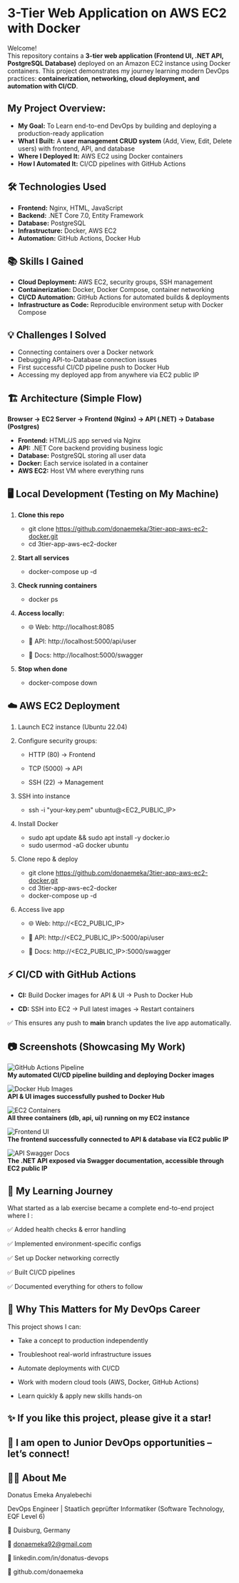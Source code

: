 # 3-Tier Web Application on AWS EC2 with Docker  

Welcome!  
This repository contains a **3-tier web application (Frontend UI, .NET API, PostgreSQL Database)** deployed on an Amazon EC2 instance using Docker containers. This project demonstrates my journey learning modern DevOps practices: **containerization, networking, cloud deployment, and automation with CI/CD**.  



## My Project Overview: 

   - **My Goal:** To Learn end-to-end DevOps by building and deploying a production-ready application  
   - **What I Built:** A **user management CRUD system** (Add, View, Edit, Delete users) with frontend, API, and database  
   - **Where I Deployed It:** AWS EC2 using Docker containers  
   - **How I Automated It:** CI/CD pipelines with GitHub Actions  



## 🛠️ Technologies Used  

   - **Frontend:** Nginx, HTML, JavaScript  
   - **Backend:** .NET Core 7.0, Entity Framework  
   - **Database:** PostgreSQL  
   - **Infrastructure:** Docker, AWS EC2  
   - **Automation:** GitHub Actions, Docker Hub  



## 📚 Skills I Gained  

   - **Cloud Deployment:** AWS EC2, security groups, SSH management  
   - **Containerization:** Docker, Docker Compose, container networking  
   - **CI/CD Automation:** GitHub Actions for automated builds & deployments  
   - **Infrastructure as Code:** Reproducible environment setup with Docker Compose  



## 💡 Challenges I Solved  

   - Connecting containers over a Docker network  
   - Debugging API-to-Database connection issues  
   - First successful CI/CD pipeline push to Docker Hub  
   - Accessing my deployed app from anywhere via EC2 public IP  



## 🏗️ Architecture (Simple Flow)  

**Browser → EC2 Server → Frontend (Nginx) → API (.NET) → Database (Postgres)**  

   - **Frontend:** HTML/JS app served via Nginx  
   - **API:** .NET Core backend providing business logic  
   - **Database:** PostgreSQL storing all user data  
   - **Docker:** Each service isolated in a container  
   - **AWS EC2:** Host VM where everything runs  



## 🖥️ Local Development (Testing on My Machine)  

1. **Clone this repo**
   - git clone https://github.com/donaemeka/3tier-app-aws-ec2-docker.git
   - cd 3tier-app-aws-ec2-docker

2. **Start all services**
   - docker-compose up -d

3. **Check running containers**
   - docker ps

4. **Access locally:**

   - 🌐 Web: http://localhost:8085

   - 🔗 API: http://localhost:5000/api/user

   - 📖 Docs: http://localhost:5000/swagger

5. **Stop when done**

   - docker-compose down



## ☁️ AWS EC2 Deployment
1. Launch EC2 instance (Ubuntu 22.04)

2. Configure security groups:

   - HTTP (80) → Frontend

   - TCP (5000) → API

   - SSH (22) → Management

3. SSH into instance

   - ssh -i "your-key.pem" ubuntu@<EC2_PUBLIC_IP>

4. Install Docker

   - sudo apt update && sudo apt install -y docker.io
   - sudo usermod -aG docker ubuntu

5. Clone repo & deploy

   - git clone https://github.com/donaemeka/3tier-app-aws-ec2-docker.git
   - cd 3tier-app-aws-ec2-docker
   - docker-compose up -d

6. Access live app

   - 🌐 Web: http://<EC2_PUBLIC_IP>

   - 🔗 API: http://<EC2_PUBLIC_IP>:5000/api/user

   - 📖 Docs: http://<EC2_PUBLIC_IP>:5000/swagger


## ⚡ CI/CD with GitHub Actions
   
   - **CI:** Build Docker images for API & UI → Push to Docker Hub

   - **CD:** SSH into EC2 → Pull latest images → Restart containers

✅ This ensures any push to **main** branch updates the live app automatically.



## 📷 Screenshots (Showcasing My Work)



![GitHub Actions Pipeline](screenshots/github-actions.png)  
**My automated CI/CD pipeline building and deploying Docker images**



![Docker Hub Images](screenshots/docker-hub.png)  
**API & UI images successfully pushed to Docker Hub**



![EC2 Containers](screenshots/docker-ps.png)  
**All three containers (db, api, ui) running on my EC2 instance**



![Frontend UI](screenshots/ui.png)  
**The frontend successfully connected to API & database via EC2 public IP**



![API Swagger Docs](screenshots/swagger.png)  
**The .NET API exposed via Swagger documentation, accessible through EC2 public IP**




## 🌱 My Learning Journey
What started as a lab exercise became a complete end-to-end project where I :

✅ Added health checks & error handling

✅ Implemented environment-specific configs

✅ Set up Docker networking correctly

✅ Built CI/CD pipelines

✅ Documented everything for others to follow



## 📌 Why This Matters for My DevOps Career
This project shows I can:

   - Take a concept to production independently

   - Troubleshoot real-world infrastructure issues

   - Automate deployments with CI/CD

   - Work with modern cloud tools (AWS, Docker, GitHub Actions)

   - Learn quickly & apply new skills hands-on



## ✨ If you like this project, please give it a star!
## 📩 I am open to Junior DevOps opportunities – let’s connect!

## 👨‍💻 About Me
Donatus Emeka Anyalebechi

DevOps Engineer | Staatlich geprüfter Informatiker (Software Technology, EQF Level 6)

📍 Duisburg, Germany

📧 donaemeka92@gmail.com

💼 linkedin.com/in/donatus-devops

🐙 github.com/donaemeka 
